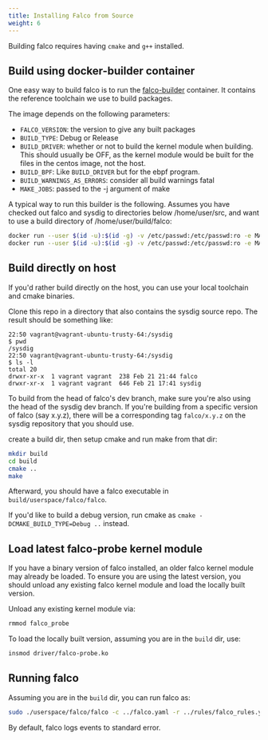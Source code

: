 ```yaml
---
title: Installing Falco from Source
weight: 6
---
```


Building falco requires having `cmake` and `g++` installed.

## Build using docker-builder container

One easy way to build falco is to run the [falco-builder](https://hub.docker.com/r/falcosecurity/falco-builder) container. It contains the reference toolchain we use to build packages.

The image depends on the following parameters:

* `FALCO_VERSION`: the version to give any built packages
* `BUILD_TYPE`: Debug or Release
* `BUILD_DRIVER`: whether or not to build the kernel module when
building. This should usually be OFF, as the kernel module would be
built for the files in the centos image, not the host.
* `BUILD_BPF`: Like `BUILD_DRIVER` but for the ebpf program.
* `BUILD_WARNINGS_AS_ERRORS`: consider all build warnings fatal
* `MAKE_JOBS`: passed to the -j argument of make

A typical way to run this builder is the following. Assumes you have
checked out falco and sysdig to directories below /home/user/src, and
want to use a build directory of /home/user/build/falco:

```bash
docker run --user $(id -u):$(id -g) -v /etc/passwd:/etc/passwd:ro -e MAKE_JOBS=4 -it -v /home/user/src:/source -v /home/user/build/falco:/build falco-builder cmake
docker run --user $(id -u):$(id -g) -v /etc/passwd:/etc/passwd:ro -e MAKE_JOBS=4 -it -v /home/user/src:/source -v /home/user/build/falco:/build falcosecurity/falco-builder package
```

## Build directly on host

If you'd rather build directly on the host, you can use your local toolchain and cmake binaries.

Clone this repo in a directory that also contains the sysdig source repo. The result should be something like:

```
22:50 vagrant@vagrant-ubuntu-trusty-64:/sysdig
$ pwd
/sysdig
22:50 vagrant@vagrant-ubuntu-trusty-64:/sysdig
$ ls -l
total 20
drwxr-xr-x  1 vagrant vagrant  238 Feb 21 21:44 falco
drwxr-xr-x  1 vagrant vagrant  646 Feb 21 17:41 sysdig
```

To build from the head of falco's dev branch, make sure you're also using the head of the sysdig dev branch. If you're building from a specific version of falco (say x.y.z), there will be a corresponding tag `falco/x.y.z` on the sysdig repository that you should use.

create a build dir, then setup cmake and run make from that dir:

```bash
mkdir build
cd build
cmake ..
make
```

Afterward, you should have a falco executable in `build/userspace/falco/falco`.

If you'd like to build a debug version, run cmake as `cmake -DCMAKE_BUILD_TYPE=Debug ..` instead.

## Load latest falco-probe kernel module

If you have a binary version of falco installed, an older falco kernel module may already be loaded. To ensure you are using the latest version, you should unload any existing falco kernel module and load the locally built version.

Unload any existing kernel module via:

```bash
rmmod falco_probe
```

To load the locally built version, assuming you are in the `build` dir, use:

```bash
insmod driver/falco-probe.ko
```

## Running falco

Assuming you are in the `build` dir, you can run falco as:

```bash
sudo ./userspace/falco/falco -c ../falco.yaml -r ../rules/falco_rules.yaml
```

By default, falco logs events to standard error.
